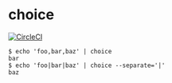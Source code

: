 # choice
[![CircleCI](https://circleci.com/gh/inokappa/choice.svg?style=svg)](https://circleci.com/gh/inokappa/choice)

```
$ echo 'foo,bar,baz' | choice
bar
$ echo 'foo|bar|baz' | choice --separate='|'
baz
```
